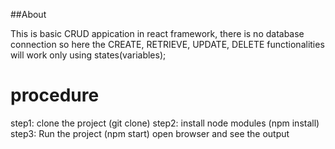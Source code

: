 ##About

This is basic CRUD appication in react framework, there is no database connection so here the CREATE, RETRIEVE, UPDATE, DELETE functionalities will work only using states(variables);

# procedure
step1: clone the project (git clone)
step2: install node modules (npm install)
step3: Run the project (npm start)
open browser and see the output
